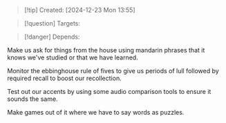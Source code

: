 
>[!tip] Created: [2024-12-23 Mon 13:55]

>[!question] Targets: 

>[!danger] Depends: 

Make us ask for things from the house using mandarin phrases that it knows we've studied or that we have learned.

Monitor the ebbinghouse rule of fives to give us periods of lull followed by required recall to boost our recollection.

Test out our accents by using some audio comparison tools to ensure it sounds the same.

Make games out of it where we have to say words as puzzles.